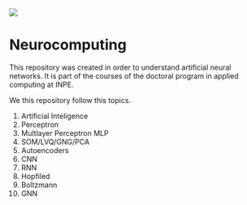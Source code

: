 <img src="https://lh3.googleusercontent.com/hr_crs_themes/AGvgesS0WtdWJ0GM1ms8jMpuyKwRSH6NjwMXiTnt3BHnc9t9HLLKBUZhASwqfBvILh51Gzq6LExz1VlXMC7GKJvLW40HBmSADytyBJsLscz0Jhtcv91PZuSyEy8=s1280"> 

# Neurocomputing
This repository was created in order to understand artificial neural networks. It is part of the courses of the doctoral program in applied computing at INPE.

We this repository follow this topics.

1. Artificial Inteligence
2. Perceptron 
3. Multlayer Perceptron MLP
4. SOM/LVQ/GNG/PCA
5. Autoencoders
6. CNN
7. RNN
8. Hopfiled
9. Boltzmann
10. GNN

